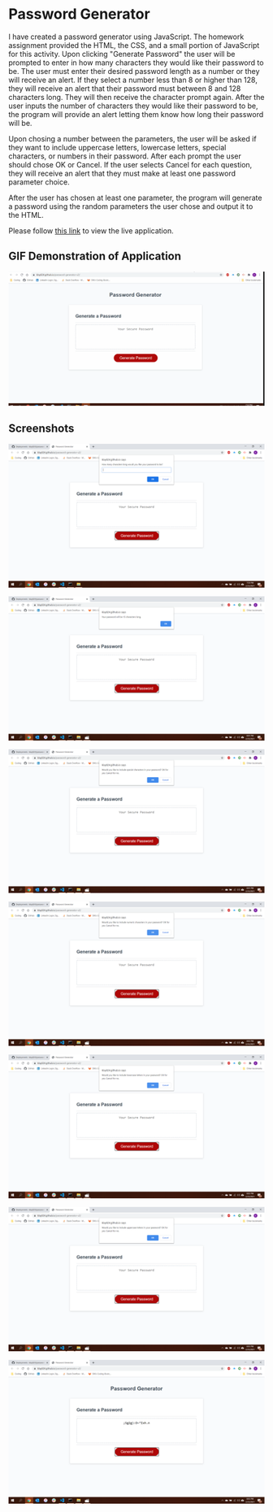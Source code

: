 # Password Generator

I have created a password generator using JavaScript. The homework assignment provided the HTML, the CSS, and a small portion of JavaScript for this activity. Upon clicking "Generate Password" the user will be prompted to enter in how many characters they would like their password to be. The user must enter their desired password length as a number or they will receive an alert. If they select a number less than 8 or higher than 128, they will receive an alert that their password must between 8 and 128 characters long. They will then receive the character prompt again.  After the user inputs the number of characters they would like their password to be, the program will provide an alert letting them know how long their password will be.

Upon chosing a number between the parameters, the user will be asked if they want to include uppercase letters, lowercase letters, special characters, or numbers in their password. After each prompt the user should chose OK or Cancel. If the user selects Cancel for each question, they will receive an alert that they must make at least one password parameter choice.

After the user has chosen at least one parameter, the program will generate a password using the random parameters the user chose and output it to the HTML.

Please follow [this link](https://klay824.github.io/password-generator-v2/) to view the live application.

## GIF Demonstration of Application
![](assets/demo/video-capture.gif)

## Screenshots
![](assets/images/screenshot1.png)

![](assets/images/screenshot2.png)

![](assets/images/screenshot3.png)

![](assets/images/screenshot4.png)

![](assets/images/screenshot5.png)

![](assets/images/screenshot6.png)

![](assets/images/screenshot7.png)